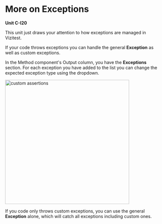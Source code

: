# More on Exceptions
**Unit C-I20**

This unit just draws your attention to how exceptions are managed in Vizitest.

If your code throws exceptions you can handle the general **Exception** as well as custom exceptions.

In the Method component's Output column, you have the **Exceptions** section. For each exception you have added to the list you can change the expected exception type using the dropdown.

<img src="custom-exceptions.png" alt="custom assertions" width="400"/>

If you code only throws custom exceptions, you can use the general **Exception** alone, which will catch all exceptions including custom ones.
